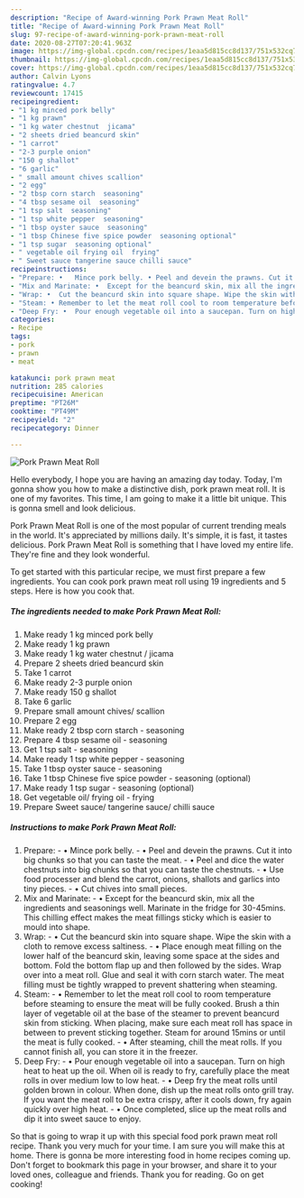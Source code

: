 ```yaml
---
description: "Recipe of Award-winning Pork Prawn Meat Roll"
title: "Recipe of Award-winning Pork Prawn Meat Roll"
slug: 97-recipe-of-award-winning-pork-prawn-meat-roll
date: 2020-08-27T07:20:41.963Z
image: https://img-global.cpcdn.com/recipes/1eaa5d815cc8d137/751x532cq70/pork-prawn-meat-roll-recipe-main-photo.jpg
thumbnail: https://img-global.cpcdn.com/recipes/1eaa5d815cc8d137/751x532cq70/pork-prawn-meat-roll-recipe-main-photo.jpg
cover: https://img-global.cpcdn.com/recipes/1eaa5d815cc8d137/751x532cq70/pork-prawn-meat-roll-recipe-main-photo.jpg
author: Calvin Lyons
ratingvalue: 4.7
reviewcount: 17415
recipeingredient:
- "1 kg minced pork belly"
- "1 kg prawn"
- "1 kg water chestnut  jicama"
- "2 sheets dried beancurd skin"
- "1 carrot"
- "2-3 purple onion"
- "150 g shallot"
- "6 garlic"
- " small amount chives scallion"
- "2 egg"
- "2 tbsp corn starch  seasoning"
- "4 tbsp sesame oil  seasoning"
- "1 tsp salt  seasoning"
- "1 tsp white pepper  seasoning"
- "1 tbsp oyster sauce  seasoning"
- "1 tbsp Chinese five spice powder  seasoning optional"
- "1 tsp sugar  seasoning optional"
- " vegetable oil frying oil  frying"
- " Sweet sauce tangerine sauce chilli sauce"
recipeinstructions:
- "Prepare: •	Mince pork belly. •	Peel and devein the prawns. Cut it into big chunks so that you can taste the meat. •	Peel and dice the water chestnuts into big chunks so that you can taste the chestnuts. •	Use food processer and blend the carrot, onions, shallots and garlics into tiny pieces.  •	Cut chives into small pieces."
- "Mix and Marinate: •	Except for the beancurd skin, mix all the ingredients and seasonings well. Marinate in the fridge for 30-45mins. This chilling effect makes the meat fillings sticky which is easier to mould into shape."
- "Wrap: •	Cut the beancurd skin into square shape. Wipe the skin with a cloth to remove excess saltiness. •	Place enough meat filling on the lower half of the beancurd skin, leaving some space at the sides and bottom. Fold the bottom flap up and then followed by the sides. Wrap over into a meat roll. Glue and seal it with corn starch water. The meat filling must be tightly wrapped to prevent shattering when steaming."
- "Steam: •	Remember to let the meat roll cool to room temperature before steaming to ensure the meat will be fully cooked. Brush a thin layer of vegetable oil at the base of the steamer to prevent beancurd skin from sticking. When placing, make sure each meat roll has space in between to prevent sticking together. Steam for around 15mins or until the meat is fully cooked.  •	After steaming, chill the meat rolls. If you cannot finish all, you can store it in the freezer."
- "Deep Fry: •	Pour enough vegetable oil into a saucepan. Turn on high heat to heat up the oil. When oil is ready to fry, carefully place the meat rolls in over medium low to low heat. •	Deep fry the meat rolls until golden brown in colour. When done, dish up the meat rolls onto grill tray. If you want the meat roll to be extra crispy, after it cools down, fry again quickly over high heat. •	Once completed, slice up the meat rolls and dip it into sweet sauce to enjoy."
categories:
- Recipe
tags:
- pork
- prawn
- meat

katakunci: pork prawn meat 
nutrition: 285 calories
recipecuisine: American
preptime: "PT26M"
cooktime: "PT49M"
recipeyield: "2"
recipecategory: Dinner

---
```



![Pork Prawn Meat Roll](https://img-global.cpcdn.com/recipes/1eaa5d815cc8d137/751x532cq70/pork-prawn-meat-roll-recipe-main-photo.jpg)

Hello everybody, I hope you are having an amazing day today. Today, I'm gonna show you how to make a distinctive dish, pork prawn meat roll. It is one of my favorites. This time, I am going to make it a little bit unique. This is gonna smell and look delicious.



Pork Prawn Meat Roll is one of the most popular of current trending meals in the world. It's appreciated by millions daily. It's simple, it is fast, it tastes delicious. Pork Prawn Meat Roll is something that I have loved my entire life. They're fine and they look wonderful.


To get started with this particular recipe, we must first prepare a few ingredients. You can cook pork prawn meat roll using 19 ingredients and 5 steps. Here is how you cook that.

<!--inarticleads1-->

##### The ingredients needed to make Pork Prawn Meat Roll:

1. Make ready 1 kg minced pork belly
1. Make ready 1 kg prawn
1. Make ready 1 kg water chestnut / jicama
1. Prepare 2 sheets dried beancurd skin
1. Take 1 carrot
1. Make ready 2-3 purple onion
1. Make ready 150 g shallot
1. Take 6 garlic
1. Prepare  small amount chives/ scallion
1. Prepare 2 egg
1. Make ready 2 tbsp corn starch - seasoning
1. Prepare 4 tbsp sesame oil - seasoning
1. Get 1 tsp salt - seasoning
1. Make ready 1 tsp white pepper - seasoning
1. Take 1 tbsp oyster sauce - seasoning
1. Take 1 tbsp Chinese five spice powder - seasoning (optional)
1. Make ready 1 tsp sugar - seasoning (optional)
1. Get  vegetable oil/ frying oil - frying
1. Prepare  Sweet sauce/ tangerine sauce/ chilli sauce




<!--inarticleads2-->

##### Instructions to make Pork Prawn Meat Roll:

1. Prepare: - •	Mince pork belly. - •	Peel and devein the prawns. Cut it into big chunks so that you can taste the meat. - •	Peel and dice the water chestnuts into big chunks so that you can taste the chestnuts. - •	Use food processer and blend the carrot, onions, shallots and garlics into tiny pieces.  - •	Cut chives into small pieces.
1. Mix and Marinate: - •	Except for the beancurd skin, mix all the ingredients and seasonings well. Marinate in the fridge for 30-45mins. This chilling effect makes the meat fillings sticky which is easier to mould into shape.
1. Wrap: - •	Cut the beancurd skin into square shape. Wipe the skin with a cloth to remove excess saltiness. - •	Place enough meat filling on the lower half of the beancurd skin, leaving some space at the sides and bottom. Fold the bottom flap up and then followed by the sides. Wrap over into a meat roll. Glue and seal it with corn starch water. The meat filling must be tightly wrapped to prevent shattering when steaming.
1. Steam: - •	Remember to let the meat roll cool to room temperature before steaming to ensure the meat will be fully cooked. Brush a thin layer of vegetable oil at the base of the steamer to prevent beancurd skin from sticking. When placing, make sure each meat roll has space in between to prevent sticking together. Steam for around 15mins or until the meat is fully cooked.  - •	After steaming, chill the meat rolls. If you cannot finish all, you can store it in the freezer.
1. Deep Fry: - •	Pour enough vegetable oil into a saucepan. Turn on high heat to heat up the oil. When oil is ready to fry, carefully place the meat rolls in over medium low to low heat. - •	Deep fry the meat rolls until golden brown in colour. When done, dish up the meat rolls onto grill tray. If you want the meat roll to be extra crispy, after it cools down, fry again quickly over high heat. - •	Once completed, slice up the meat rolls and dip it into sweet sauce to enjoy.




So that is going to wrap it up with this special food pork prawn meat roll recipe. Thank you very much for your time. I am sure you will make this at home. There is gonna be more interesting food in home recipes coming up. Don't forget to bookmark this page in your browser, and share it to your loved ones, colleague and friends. Thank you for reading. Go on get cooking!
